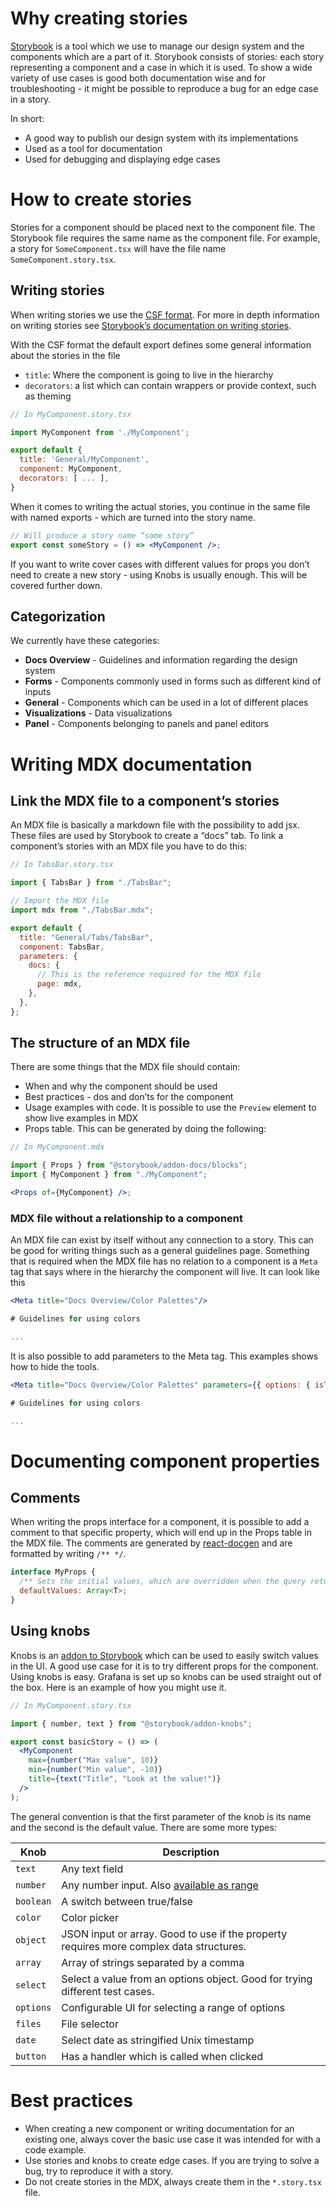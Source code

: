 # Why creating stories

[Storybook](https://storybook.js.org/) is a tool which we use to manage our design system and the components which are a part of it. Storybook consists of stories: each story representing a component and a case in which it is used. To show a wide variety of use cases is good both documentation wise and for troubleshooting - it might be possible to reproduce a bug for an edge case in a story.

In short:

- A good way to publish our design system with its implementations
- Used as a tool for documentation
- Used for debugging and displaying edge cases

# How to create stories

Stories for a component should be placed next to the component file. The Storybook file requires the same name as the component file. For example, a story for `SomeComponent.tsx` will have the file name `SomeComponent.story.tsx`.

## Writing stories

When writing stories we use the [CSF format](https://storybook.js.org/docs/formats/component-story-format/). For more in depth information on writing stories see [Storybook’s documentation on writing stories](https://storybook.js.org/docs/basics/writing-stories/).

With the CSF format the default export defines some general information about the stories in the file

- `title`: Where the component is going to live in the hierarchy
- `decorators`: a list which can contain wrappers or provide context, such as theming

```jsx
// In MyComponent.story.tsx

import MyComponent from './MyComponent';

export default {
  title: 'General/MyComponent',
  component: MyComponent,
  decorators: [ ... ],
}

```

When it comes to writing the actual stories, you continue in the same file with named exports - which are turned into the story name.

```jsx
// Will produce a story name “some story”
export const someStory = () => <MyComponent />;
```

If you want to write cover cases with different values for props you don’t need to create a new story - using Knobs is usually enough. This will be covered further down.

## Categorization

We currently have these categories:

- **Docs Overview** - Guidelines and information regarding the design system
- **Forms** - Components commonly used in forms such as different kind of inputs
- **General** - Components which can be used in a lot of different places
- **Visualizations** - Data visualizations
- **Panel** - Components belonging to panels and panel editors

# Writing MDX documentation

## Link the MDX file to a component’s stories

An MDX file is basically a markdown file with the possibility to add jsx. These files are used by Storybook to create a “docs” tab. To link a component’s stories with an MDX file you have to do this:

```jsx
// In TabsBar.story.tsx

import { TabsBar } from "./TabsBar";

// Import the MDX file
import mdx from "./TabsBar.mdx";

export default {
  title: "General/Tabs/TabsBar",
  component: TabsBar,
  parameters: {
    docs: {
      // This is the reference required for the MDX file
      page: mdx,
    },
  },
};
```

## The structure of an MDX file

There are some things that the MDX file should contain:

- When and why the component should be used
- Best practices - dos and don’ts for the component
- Usage examples with code. It is possible to use the `Preview` element to show live examples in MDX
- Props table. This can be generated by doing the following:

```jsx
// In MyComponent.mdx

import { Props } from "@storybook/addon-docs/blocks";
import { MyComponent } from "./MyComponent";

<Props of={MyComponent} />;
```

### MDX file without a relationship to a component

An MDX file can exist by itself without any connection to a story. This can be good for writing things such as a general guidelines page. Something that is required when the MDX file has no relation to a component is a `Meta` tag that says where in the hierarchy the component will live. It can look like this

```jsx
<Meta title="Docs Overview/Color Palettes"/>

# Guidelines for using colors

...

```

It is also possible to add parameters to the Meta tag. This examples shows how to hide the tools.

```jsx
<Meta title="Docs Overview/Color Palettes" parameters={{ options: { isToolshown: false }}}/>

# Guidelines for using colors

...

```

# Documenting component properties

## Comments

When writing the props interface for a component, it is possible to add a comment to that specific property, which will end up in the Props table in the MDX file. The comments are generated by [react-docgen](https://github.com/reactjs/react-docgen) and are formatted by writing `/** */`.

```jsx
interface MyProps {
  /** Sets the initial values, which are overridden when the query returns a value*/
  defaultValues: Array<T>;
}
```

## Using knobs

Knobs is an [addon to Storybook](https://github.com/storybookjs/storybook/tree/master/addons/knobs) which can be used to easily switch values in the UI. A good use case for it is to try different props for the component. Using knobs is easy. Grafana is set up so knobs can be used straight out of the box. Here is an example of how you might use it.

```jsx
// In MyComponent.story.tsx

import { number, text } from "@storybook/addon-knobs";

export const basicStory = () => (
  <MyComponent
    max={number("Max value", 10)}
    min={number("Min value", -10)}
    title={text("Title", "Look at the value!")}
  />
);
```

The general convention is that the first parameter of the knob is its name and the second is the default value. There are some more types:

| Knob      | Description                                                                                                                          |
| --------- | ------------------------------------------------------------------------------------------------------------------------------------ |
| `text`    | Any text field                                                                                                                       |
| `number`  | Any number input. Also [available as range](https://github.com/storybookjs/storybook/tree/master/addons/knobs#number-bound-by-range) |
| `boolean` | A switch between true/false                                                                                                          |
| `color`   | Color picker                                                                                                                         |
| `object`  | JSON input or array. Good to use if the property requires more complex data structures.                                              |
| `array`   | Array of strings separated by a comma                                                                                                |
| `select`  | Select a value from an options object. Good for trying different test cases.                                                         |
| `options` | Configurable UI for selecting a range of options                                                                                     |
| `files`   | File selector                                                                                                                        |
| `date`    | Select date as stringified Unix timestamp                                                                                            |
| `button`  | Has a handler which is called when clicked                                                                                           |

# Best practices

- When creating a new component or writing documentation for an existing one, always cover the basic use case it was intended for with a code example.
- Use stories and knobs to create edge cases. If you are trying to solve a bug, try to reproduce it with a story.
- Do not create stories in the MDX, always create them in the `*.story.tsx` file.
